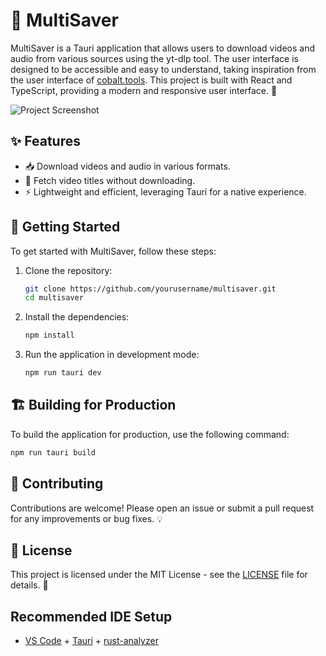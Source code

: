 # 🎉 MultiSaver

MultiSaver is a Tauri application that allows users to download videos and audio from various sources using the yt-dlp tool. The user interface is designed to be accessible and easy to understand, taking inspiration from the user interface of [cobalt.tools](https://cobalt.tools/). This project is built with React and TypeScript, providing a modern and responsive user interface. 🚀

![Project Screenshot](https://i.postimg.cc/KzYPSSyC/postspark-export-2025-03-24-15-53-48.png)

## ✨ Features

- 📥 Download videos and audio in various formats.
- 🎥 Fetch video titles without downloading.
- ⚡ Lightweight and efficient, leveraging Tauri for a native experience.

## 🚀 Getting Started

To get started with MultiSaver, follow these steps:

1. Clone the repository:

   ```bash
   git clone https://github.com/yourusername/multisaver.git
   cd multisaver
   ```

2. Install the dependencies:

   ```bash
   npm install
   ```

3. Run the application in development mode:
   ```bash
   npm run tauri dev
   ```

## 🏗️ Building for Production

To build the application for production, use the following command:

```bash
npm run tauri build
```

## 🤝 Contributing

Contributions are welcome! Please open an issue or submit a pull request for any improvements or bug fixes. 💡

## 📄 License

This project is licensed under the MIT License - see the [LICENSE](LICENSE) file for details. 📝

## Recommended IDE Setup

- [VS Code](https://code.visualstudio.com/) + [Tauri](https://marketplace.visualstudio.com/items?itemName=tauri-apps.tauri-vscode) + [rust-analyzer](https://marketplace.visualstudio.com/items?itemName=rust-lang.rust-analyzer)
